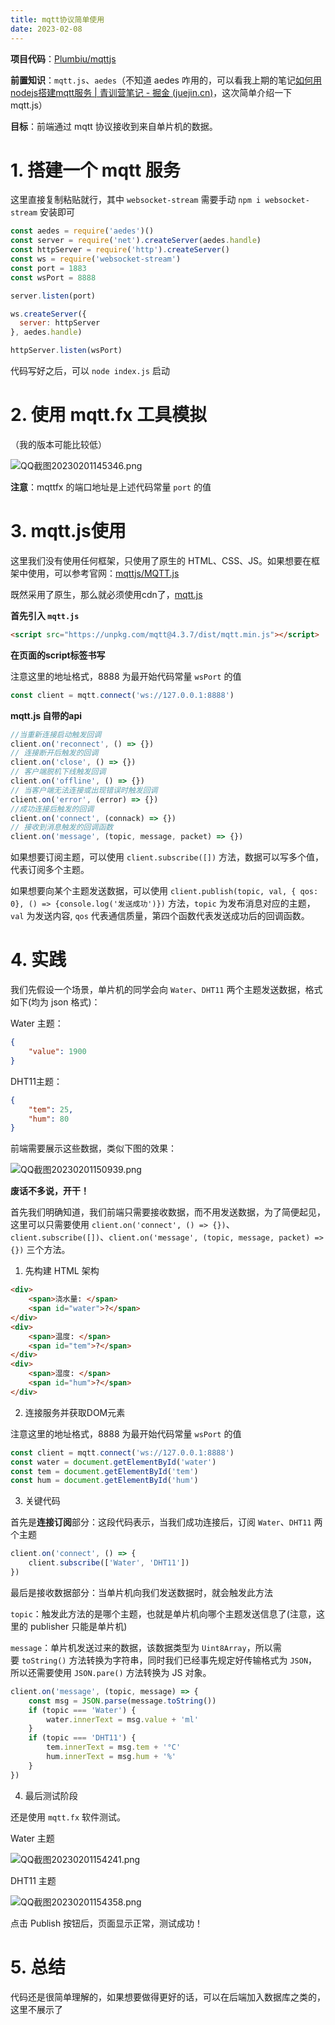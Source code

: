 ```yaml
---
title: mqtt协议简单使用
date: 2023-02-08
---
```


**项目代码**：[Plumbiu/mqttjs](https://link.juejin.cn/?target=https%3A%2F%2Fgithub.com%2FPlumbiu%2Fmqttjs "https://github.com/Plumbiu/mqttjs")

**前置知识**：`mqtt.js`、`aedes`（不知道 aedes 咋用的，可以看我上期的笔记[如何用nodejs搭建mqtt服务 | 青训营笔记 - 掘金 (juejin.cn)](https://juejin.cn/post/7194814989859815484 "https://juejin.cn/post/7194814989859815484")，这次简单介绍一下 mqtt.js）

**目标**：前端通过 mqtt 协议接收到来自单片机的数据。

# 1. 搭建一个 mqtt 服务

这里直接复制粘贴就行，其中 `websocket-stream` 需要手动 `npm i websocket-stream` 安装即可

```javascript
const aedes = require('aedes')()
const server = require('net').createServer(aedes.handle)
const httpServer = require('http').createServer()
const ws = require('websocket-stream')
const port = 1883
const wsPort = 8888

server.listen(port)

ws.createServer({
  server: httpServer
}, aedes.handle)

httpServer.listen(wsPort)
```

代码写好之后，可以 `node index.js` 启动

# 2. 使用 mqtt.fx 工具模拟

（我的版本可能比较低）

![QQ截图20230201145346.png](https://p9-juejin.byteimg.com/tos-cn-i-k3u1fbpfcp/553c37742f9a4b28bea0ed93bffcc20c~tplv-k3u1fbpfcp-zoom-in-crop-mark:4536:0:0:0.awebp?)

**注意**：mqttfx 的端口地址是上述代码常量 `port` 的值

# 3. mqtt.js使用

这里我们没有使用任何框架，只使用了原生的 HTML、CSS、JS。如果想要在框架中使用，可以参考官网：[mqttjs/MQTT.js](https://link.juejin.cn/?target=https%3A%2F%2Fgithub.com%2Fmqttjs%2FMQTT.js "https://github.com/mqttjs/MQTT.js")

既然采用了原生，那么就必须使用cdn了，[mqtt.js](https://link.juejin.cn/?target=https%3A%2F%2Funpkg.com%2Fmqtt%404.3.7%2Fdist%2Fmqtt.min.js "https://unpkg.com/mqtt@4.3.7/dist/mqtt.min.js")

**首先引入 `mqtt.js`**

```html
<script src="https://unpkg.com/mqtt@4.3.7/dist/mqtt.min.js"></script>
```

**在页面的script标签书写**

注意这里的地址格式，8888 为最开始代码常量 `wsPort` 的值

```javascript
const client = mqtt.connect('ws://127.0.0.1:8888')
```

**mqtt.js 自带的api**

```javascript
//当重新连接启动触发回调
client.on('reconnect', () => {})
// 连接断开后触发的回调
client.on('close', () => {})
// 客户端脱机下线触发回调
client.on('offline', () => {})
// 当客户端无法连接或出现错误时触发回调
client.on('error', (error) => {})
//成功连接后触发的回调
client.on('connect', (connack) => {})
// 接收到消息触发的回调函数
client.on('message', (topic, message, packet) => {})
```

如果想要订阅主题，可以使用 `client.subscribe([])` 方法，数据可以写多个值，代表订阅多个主题。

如果想要向某个主题发送数据，可以使用 `client.publish(topic, val, { qos: 0}, () => {console.log('发送成功')})` 方法，`topic` 为发布消息对应的主题，`val` 为发送内容, `qos` 代表通信质量，第四个函数代表发送成功后的回调函数。

# 4. 实践

我们先假设一个场景，单片机的同学会向 `Water`、`DHT11` 两个主题发送数据，格式如下(均为 json 格式)：

Water 主题：

```json
{
    "value": 1900
}
```

DHT11主题：

```json
{
    "tem": 25,
    "hum": 80
}
```

前端需要展示这些数据，类似下图的效果：

![QQ截图20230201150939.png](https://p3-juejin.byteimg.com/tos-cn-i-k3u1fbpfcp/f71d6945f8e54ab98ab73d102ef37453~tplv-k3u1fbpfcp-zoom-in-crop-mark:4536:0:0:0.awebp?)

**废话不多说，开干！**

首先我们明确知道，我们前端只需要接收数据，而不用发送数据，为了简便起见，这里可以只需要使用 `client.on('connect', () => {})`、`client.subscribe([])`、`client.on('message', (topic, message, packet) => {})` 三个方法。

1. 先构建 HTML 架构

```html
<div>
    <span>浇水量: </span>
    <span id="water">?</span>
</div>
<div>
    <span>温度: </span>
    <span id="tem">?</span>
</div>
<div>
    <span>湿度: </span>
    <span id="hum">?</span>
</div>
```

2. 连接服务并获取DOM元素

注意这里的地址格式，8888 为最开始代码常量 `wsPort` 的值

```javascript
const client = mqtt.connect('ws://127.0.0.1:8888')
const water = document.getElementById('water')
const tem = document.getElementById('tem')
const hum = document.getElementById('hum')
```

3. 关键代码

首先是**连接订阅**部分：这段代码表示，当我们成功连接后，订阅 `Water`、`DHT11` 两个主题

```javascript
client.on('connect', () => {
    client.subscribe(['Water', 'DHT11'])
})
```

最后是接收数据部分：当单片机向我们发送数据时，就会触发此方法

`topic`：触发此方法的是哪个主题，也就是单片机向哪个主题发送信息了(注意，这里的 publisher 只能是单片机)

`message`：单片机发送过来的数据，该数据类型为 `Uint8Array`，所以需要 `toString()` 方法转换为字符串，同时我们已经事先规定好传输格式为 `JSON`，所以还需要使用 `JSON.pare()` 方法转换为 JS 对象。

```javascript
client.on('message', (topic, message) => {
    const msg = JSON.parse(message.toString())
    if (topic === 'Water') {
        water.innerText = msg.value + 'ml'
    }
    if (topic === 'DHT11') {
        tem.innerText = msg.tem + '°C'
        hum.innerText = msg.hum + '%'
    }
})
```

4. 最后测试阶段

还是使用 `mqtt.fx` 软件测试。

Water 主题

![QQ截图20230201154241.png](https://p6-juejin.byteimg.com/tos-cn-i-k3u1fbpfcp/426ff9fc697442a2a2b9b8d7ad9d85b9~tplv-k3u1fbpfcp-zoom-in-crop-mark:4536:0:0:0.awebp?)

DHT11 主题

![QQ截图20230201154358.png](https://p3-juejin.byteimg.com/tos-cn-i-k3u1fbpfcp/6d6efd8606b7407a98d1378f0b597ab1~tplv-k3u1fbpfcp-zoom-in-crop-mark:4536:0:0:0.awebp?)

点击 Publish 按钮后，页面显示正常，测试成功！

# 5. 总结

代码还是很简单理解的，如果想要做得更好的话，可以在后端加入数据库之类的，这里不展示了
